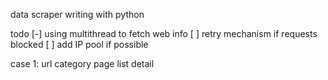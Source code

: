 data scraper writing with python

todo
[-] using multithread to fetch web info
[ ] retry mechanism if requests blocked
[ ] add IP pool if possible

case 1:
url
    category
        page
            list
                detail
    